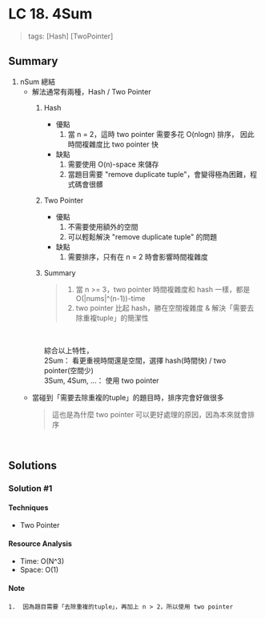 # LC 18. 4Sum
> tags:  [Hash] [TwoPointer]

## Summary 
1. nSum 總結
    - 解法通常有兩種，Hash / Two Pointer
        1. Hash
            - 優點
                1.  當 n = 2，這時 two pointer 需要多花 O(nlogn) 排序，
                    因此時間複雜度比 two pointer 快 
            - 缺點
                1.  需要使用 O(n)-space 來儲存
                2.  當題目需要 "remove duplicate tuple"，會變得極為困難，程式碼會很髒  
        2. Two Pointer
            - 優點
                1.  不需要使用額外的空間
                2.  可以輕鬆解決 "remove duplicate tuple" 的問題
            - 缺點
                1.  需要排序，只有在 n = 2 時會影響時間複雜度
        3. Summary
            > 1. 當 n >= 3，two pointer 時間複雜度和 hash 一樣，都是 O(|nums|^(n-1))-time 
            > 2. two pointer 比起 hash，勝在空間複雜度 & 解決「需要去除重複tuple」的簡潔性
            
            <br>

            綜合以上特性，<br>
            2Sum： 看更重視時間還是空間，選擇 hash(時間快) / two pointer(空間少) <br>
            3Sum, 4Sum, ...： 使用 two pointer
    - 當碰到「需要去除重複的tuple」的題目時，排序完會好做很多
        > 這也是為什麼 two pointer 可以更好處理的原因，因為本來就會排序

<br>

## Solutions
### Solution #1
#### Techniques
- Two Pointer

#### Resource Analysis
- Time: O(N^3)
- Space: O(1)

#### Note
```
1.  因為題目需要「去除重複的tuple」，再加上 n > 2，所以使用 two pointer
```

